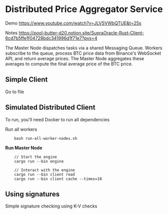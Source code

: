 # Distributed Price Aggregator Service


Demo
https://www.youtube.com/watch?v=JLVSVWbQTUE&t=25s

Notes
https://pool-butter-d20.notion.site/SupraOracle-Rust-Client-6cd7b5ffe1f04728bdc341996d1f71e7?pvs=4

The Master Node dispatches tasks via a shared Messaging Queue. Workers subscribe to the queue, process BTC price data from Binance's WebSocket API, and return average prices. The Master Node aggregates these averages to compute the final average price of the BTC price.


## Simple Client
Go to file 

## Simulated Distributed Client 
To run, you'll need Docker to run all dependencies

Run all workers 
```
    bash run-all-worker-nodes.sh
```
**Run Master Node**
```
    // Start the engine
    cargo run --bin engine

    // Interact with the engine
    cargo run --bin client read 
    cargo run --bin client cache --times=10
```

## Using signatures 
Simple signature checking using K-V checks 
